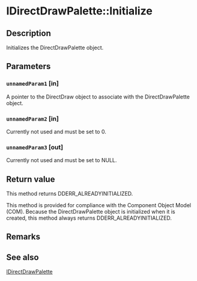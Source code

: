 # IDirectDrawPalette::Initialize

## Description

Initializes the DirectDrawPalette object.

## Parameters

### `unnamedParam1` [in]

A pointer to the DirectDraw object to associate with the DirectDrawPalette object.

### `unnamedParam2` [in]

Currently not used and must be set to 0.

### `unnamedParam3` [out]

Currently not used and must be set to NULL.

## Return value

This method returns DDERR_ALREADYINITIALIZED.

This method is provided for compliance with the Component Object Model (COM). Because the DirectDrawPalette object is initialized when it is created, this method always returns DDERR_ALREADYINITIALIZED.

## Remarks

## See also

[IDirectDrawPalette](https://learn.microsoft.com/windows/desktop/api/ddraw/nn-ddraw-idirectdrawpalette)